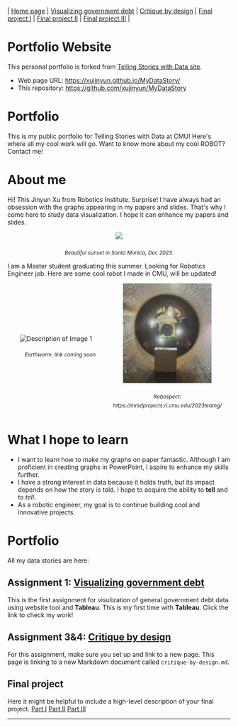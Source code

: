 | [Home page](https://xujinyun.github.io/MyDataStory/) | [Visualizing government debt](visualizing-government-debt) | [Critique by design](critique-by-design) | [Final project I](final-project-part-one) | [Final project II](final-project-part-two) | [Final project III](final-project-part-three) |

# Portfolio Website
This personal portfolio is forked from [Telling Stories with Data site](https://github.com/cmustudent/tswd-portfolio-templates/).  
- Web page URL: https://xujinyun.github.io/MyDataStory/
- This repository: https://github.com/xujinyun/MyDataStory

# Portfolio
This is my public portfolio for Telling Stories with Data at CMU!  Here's where all my cool work will go. Want to know more about my cool ROBOT? Contact me!
# About me
Hi! This Jinyun Xu from Robotics Institute. Surprise! I have always had an obsession with the graphs appearing in my papers and slides. That's why I come here to study data visualization. I hope it can enhance my papers and slides.

<p align="center">
  <img src="MeinSantaMonica.jpg" width="400"/>
</p>

<p align="center">
  <em><sub>Beautiful sunset in Santa Monica, Dec 2023.</sub></em>
</p>

I am a Master student graduating this summer. Looking for Robotics Engineer job. Here are some cool robot I made in CMU, will be updated!
<div align="center">
  <div style="display:flex; justify-content: center; align-items: center; margin-right: 20px;">
    <div style="flex: 1; text-align: center;">
       <img src="earthworm.png" alt="Description of Image 1" width="300" style="margin-right: 20px;">
      <p><em><sub>Earthworm: link coming soon</sub></em></p>
    </div>
    <div style="flex: 1; text-align: center;">
        <img src="robospect.jpg" alt="Description of Image 2" width="200">
      <p><em><sub> Robospect: https://mrsdprojects.ri.cmu.edu/2023teamg/ </sub></em></p>
    </div>
  </div>
</div>


# What I hope to learn
- I want to learn how to make my graphs on paper fantastic. Although I am proficient in creating graphs in PowerPoint, I aspire to enhance my skills further.
- I have a strong interest in data because it holds truth, but its impact depends on how the story is told. I hope to acquire the ability to **tell** and to *tell*.
- As a robotic engineer, my goal is to continue building cool and innovative projects.

# Portfolio

All my data stories are here:

## Assignment 1: [Visualizing government debt](visualizing-government-debt)
This is the first assignment for visulization of general government debt data using website tool and **Tableau**. This is my first time with **Tableau**. Click the link to check my work!

## Assignment 3&4: [Critique by design](critique-by-design)
For this assignment, make sure you set up and link to a new page.  This page is linking to a new Markdown document called `critique-by-design.md`.  

## Final project
Here it might be helpful to include a high-level description of your final project. 
[Part I](final-project-part-one)
[Part II](final-project-part-two)
[Part III](final-project-part-three)

---
